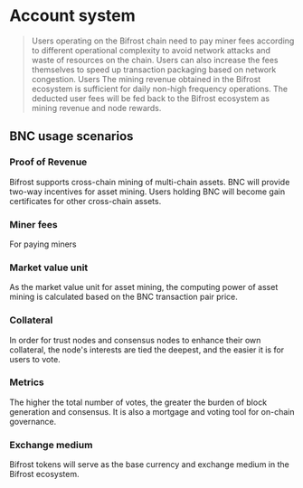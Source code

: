 # Account system
> Users operating on the Bifrost chain need to pay miner fees according to different operational complexity to avoid network attacks and waste of resources on the chain. Users can also increase the fees themselves to speed up transaction packaging based on network congestion. Users The mining revenue obtained in the Bifrost ecosystem is sufficient for daily non-high frequency operations. The deducted user fees will be fed back to the Bifrost ecosystem as mining revenue and node rewards.

## BNC usage scenarios
### Proof of Revenue
Bifrost supports cross-chain mining of multi-chain assets. BNC will provide two-way incentives for asset mining. Users holding BNC will become gain certificates for other cross-chain assets.

### Miner fees
For paying miners

### Market value unit
As the market value unit for asset mining, the computing power of asset mining is calculated based on the BNC transaction pair price.

### Collateral
In order for trust nodes and consensus nodes to enhance their own collateral, the node's interests are tied the deepest, and the easier it is for users to vote.

### Metrics
The higher the total number of votes, the greater the burden of block generation and consensus. It is also a mortgage and voting tool for on-chain governance.

### Exchange medium
Bifrost tokens will serve as the base currency and exchange medium in the Bifrost ecosystem.